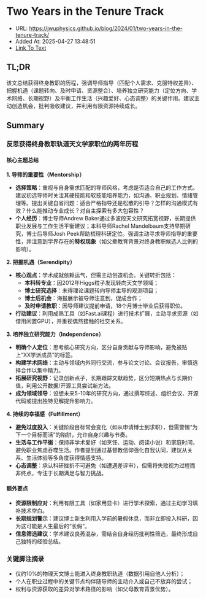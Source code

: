 # Two Years in the Tenure Track
- URL: https://jwuphysics.github.io/blog/2024/01/two-years-in-the-tenure-track/
- Added At: 2025-04-27 13:48:51
- [Link To Text](2025-04-27-two-years-in-the-tenure-track_raw.md)

## TL;DR


该文总结获得终身教职的历程，强调导师指导（匹配个人需求、克服特权差异）、把握机遇（课题转向、及时申请、资源整合）、培养独立研究能力（定位方向、学术网络、长期视野）及平衡工作生活（兴趣爱好、心态调整）的关键作用。建议主动创造机会，批判吸收建议，并利用有限资源持续成长。

## Summary


### 反思获得终身教职轨道天文学家职位的两年历程  
#### **核心主题总结**  
**1. 导师的重要性（Mentorship）**  
- **选择策略**：重视与自身需求匹配的导师风格，考虑是否适合自己的工作方式。建议初选导师时关注其硬技能和软技能培养能力，如沟通、职业规划、情绪管理等。提出关键自省问题：适合严格指导还是松散的引导？怎样的沟通模式有效？什么能推动专业成长？对自主探索有多大包容性？  
- **个人经历**：博士导师Andrew Baker通过多波段天文研究拓宽视野，长期提供职业发展与工作生活平衡建议；本科导师Rachel Mandelbaum支持早期研究，博士后导师Josh Peek帮助梳理科研定位。强调主动寻求导师指导的重要性，并注意到学界存在的**特权现象**（如父辈教育背景对终身教职候选人比例的影响）。  

**2. 把握机遇（Serendipity）**  
- **核心观点**：学术成就依赖运气，但需主动创造机会。关键转折包括：  
  - **本科转专业**：因2012年Higgs粒子发现转向天文学领域；  
  - **博士研究选择**：未得理论课题转向导师主导的观测项目；  
  - **博士后机会**：海报展示被导师注意到，促成合作；  
  - **及时申请教职**：因导师建议提前申请，18个月博士毕业后获得职位。  
- **行动建议**：利用成熟工具（如Fast.ai课程）进行技术扩展，主动寻求资源（如借用闲置GPU），并重视偶然接触的社交关系。  

**3. 培养独立研究能力（Independence）**  
- **明确个人定位**：思考核心研究方向，区分自身贡献与导师影响，避免被贴上“XX学派成员”的标签。  
- **构建学术网络**：主动与领域内外同行交流，参与论文讨论、会议报告，审慎选择合作以集中精力。  
- **拓展研究视野**：记录创新点子，长期跟踪文献趋势，区分短期热点与长期价值，利用公开数据/开源工具尝试新方法。  
- **成为领域领导**：设想未来5-10年的研究方向，通过撰写综述、组织会议、开源代码或提出独特见解提升影响力。  

**4. 持续的幸福感（Fulfillment）**  
- **避免过度投入**：关键阶段目标常会变化（如从申请博士到求职），但需警惕“为下一个目标而活”的陷阱，允许自身兴趣与节奏。  
- **生活与工作平衡**：保持非学术爱好（如烹饪、运动、阅读小说）和家庭时间，避免职业焦虑吞噬生活。作者提到通过基督教信仰强化自我认同，建议从关系、生活体验等多角度获得情感支持。  
- **心态调整**：承认科研挫折不可避免（如遭遇差评审），但需将失败视为过程而非终点，专注于长期满足与智力挑战。  

#### **额外要点**  
- **资源限制应对**：利用有限工具（如家用显卡）进行学术探索，通过主动学习填补技术空白。  
- **长期规划警示**：建议博士新生利用入学前的暑假休息，而非立即投入科研，因为这可能是人生最后的“长假”。  
- **信息筛选建议**：学术建议良莠混杂，需结合自身经历批判性筛选，最终形成自己独特的经验总结。  

### 关键脚注摘录  
- 仅约10%的物理天文博士能进入终身教职轨道（数据引用自他人分析）；  
- 个人在职业过程中的关键节点均伴随导师的主动介入或自己不放弃的尝试；  
- 权利与资源获取的差异对学术路径的影响（如父母教育背景优势）。
